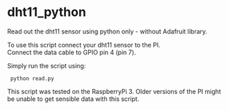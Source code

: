 # dht11_python
Read out the dht11 sensor using python only - without Adafruit library.

To use this script connect your dht11 sensor to the PI.  
Connect the data cable to GPIO pin 4 (pin 7).

Simply run the script using:

     python read.py
     
     
This script was tested on the RaspberryPi 3. Older versions of the PI might be unable to get sensible data with this script.
     
     
